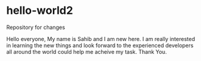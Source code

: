 # hello-world2
Repository for changes

Hello everyone,
                My name is Sahib and I am new here. I am really interested in learning the new things and look forward to the experienced developers all around the world could help me acheive my task.
                Thank You.

